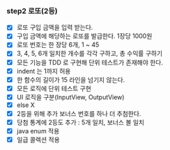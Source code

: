 ### step2 로또(2등)

- [X] 로또 구입 금액을 입력 받는다.
- [X] 구입 금액에 해당하는 로또를 발급한다. 1장당 1000원
- [X] 로또 번호는 한 장당 6개, 1 ~ 45
- [X] 3, 4, 5, 6개 일치한 개수를 각각 구하고, 총 수익률 구하기
- [X] 모든 기능을 TDD 로 구현해 단위 테스트가 존재해야 한다.
- [X] indent 는 1까지 허용
- [X] 한 함수의 길이가 15 라인을 넘기지 않는다.
- [X] 모든 로직에 단위 테스트 구현
- [X] UI 로직을 구분(InputView, OutputView)
- [X] else X
- [X] 2등을 위해 추가 보너스 번호를 하나 더 추첨한다.
- [X] 당첨 통계에 2등도 추가 : 5개 일치, 보너스 볼 일치
- [X] java enum 적용
- [X] 일급 콜렉션 적용
